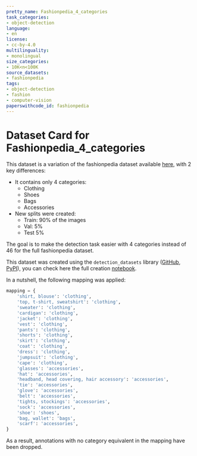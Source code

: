 ```yaml
---
pretty_name: Fashionpedia_4_categories
task_categories:
- object-detection
language:
- en
license:
- cc-by-4.0
multilinguality:
- monolingual
size_categories:
- 10K<n<100K
source_datasets:
- fashionpedia
tags:
- object-detection
- fashion
- computer-vision
paperswithcode_id: fashionpedia
---
```


# Dataset Card for Fashionpedia_4_categories

This dataset is a variation of the fashionpedia dataset available [here](https://huggingface.co/datasets/detection-datasets/fashionpedia), with 2 key differences:
- It contains only 4 categories:
  - Clothing
  - Shoes
  - Bags
  - Accessories
- New splits were created:
  - Train: 90% of the images
  - Val: 5%
  - Test 5%

The goal is to make the detection task easier with 4 categories instead of 46 for the full fashionpedia dataset.

This dataset was created using the `detection_datasets` library ([GitHub](https://github.com/blinjrm/detection-datasets), [PyPI](https://pypi.org/project/detection-datasets/)), you can check here the full creation [notebook](https://blinjrm.github.io/detection-datasets/tutorials/2_Transform/).

In a nutshell, the following mapping was applied:
```Python
mapping = {
    'shirt, blouse': 'clothing',
    'top, t-shirt, sweatshirt': 'clothing',
    'sweater': 'clothing',
    'cardigan': 'clothing',
    'jacket': 'clothing',
    'vest': 'clothing',
    'pants': 'clothing',
    'shorts': 'clothing',
    'skirt': 'clothing',
    'coat': 'clothing',
    'dress': 'clothing',
    'jumpsuit': 'clothing',
    'cape': 'clothing',
    'glasses': 'accessories',
    'hat': 'accessories',
    'headband, head covering, hair accessory': 'accessories',
    'tie': 'accessories',
    'glove': 'accessories',
    'belt': 'accessories',
    'tights, stockings': 'accessories',
    'sock': 'accessories',
    'shoe': 'shoes',
    'bag, wallet': 'bags',
    'scarf': 'accessories',
}
```

As a result, annotations with no category equivalent in the mapping have been dropped.